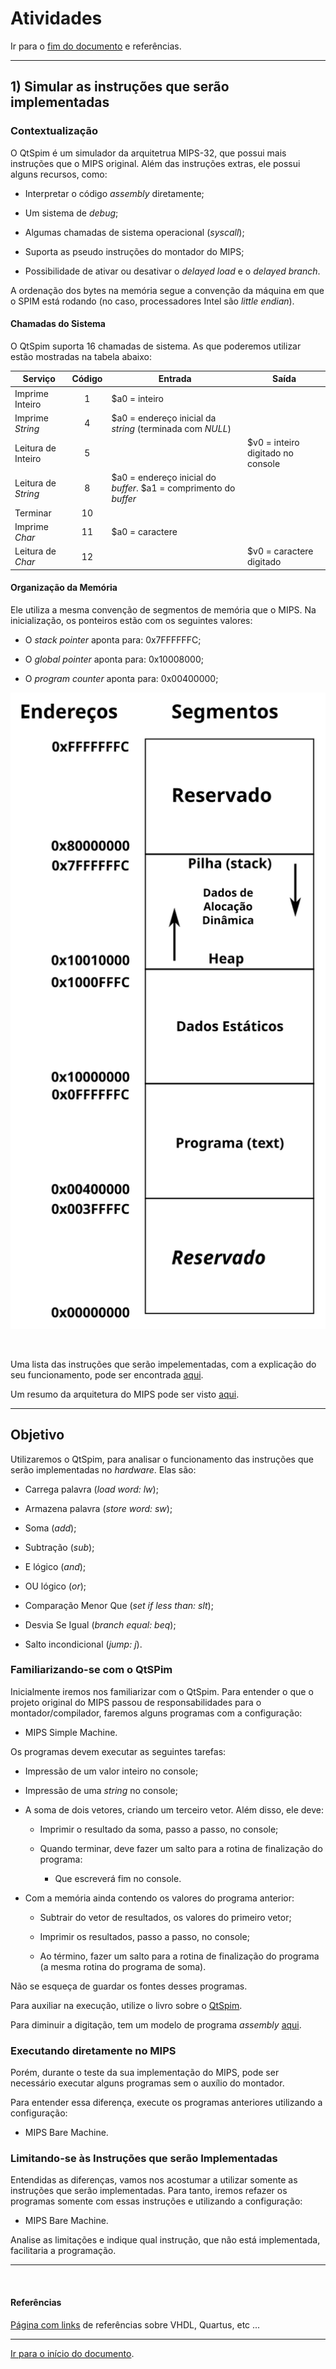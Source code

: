 <a name="inicio"></a>

# Atividades

Ir para o [fim do documento](#fimDocumento) e referências.

---

## 1) Simular as instruções que serão implementadas

### Contextualização

O QtSpim é um simulador da arquitetrua MIPS-32, que possui mais instruções que o MIPS original. Além das instruções extras, ele possui alguns recursos, como:

-   Interpretar o código _assembly_ diretamente;

-   Um sistema de _debug_;

-   Algumas chamadas de sistema operacional (_syscall_);

-   Suporta as pseudo instruções do montador do MIPS;

-   Possibilidade de ativar ou desativar o _delayed load_ e o _delayed branch_.

A ordenação dos bytes na memória segue a convenção da máquina em que o SPIM está rodando (no caso, processadores Intel são _little endian_).

#### Chamadas do Sistema

O QtSpim suporta 16 chamadas de sistema. As que poderemos utilizar estão mostradas na tabela abaixo:

 | Serviço | Código | Entrada | Saída |
 | --------- | :--: |----------------------| -------------- |
 | Imprime Inteiro | 1 | \$a0 = inteiro | |
 | Imprime _String_ | 4 | \$a0 = endereço inicial da _string_ (terminada com _NULL_) | |
 | Leitura de Inteiro | 5 |   | \$v0 = inteiro digitado no console |
 | Leitura de _String_ | 8 | \$a0 = endereço inicial do _buffer_. \$a1 = comprimento do _buffer_ ||
 | Terminar | 10 | | |
 | Imprime _Char_ | 11 | \$a0 = caractere |   |
 | Leitura de _Char_ | 12 | | \$v0 = caractere digitado  |

#### Organização da Memória

Ele utiliza a mesma convenção de segmentos de memória que o MIPS.
Na inicialização, os ponteiros estão com os seguintes valores:

-   O _stack pointer_ aponta para: 0x7FFFFFFC;

-   O _global pointer_ aponta para: 0x10008000;

-   O _program counter_ aponta para: 0x00400000;

![](./imagensMIPS/mapaMemoriaMIPS-1.svg)

<br>

Uma lista das instruções que serão impelementadas, com a explicação do seu funcionamento, pode ser encontrada [aqui][instrucoesDLX].

Um resumo da arquitetura do MIPS pode ser visto [aqui][arqMIPS].

---

## Objetivo

Utilizaremos o QtSpim, para analisar o funcionamento das instruções que serão implementadas no _hardware_. Elas são:

-   Carrega palavra (_load word: lw_);

-   Armazena palavra (_store word: sw_);

-   Soma (_add_);

-   Subtração (_sub_);

-   E lógico (_and_);

-   OU lógico (_or_);

-   Comparação Menor Que (_set if less than: slt_);

-   Desvia Se Igual (_branch equal: beq_);

-   Salto incondicional (_jump: j_).

### Familiarizando-se com o QtSPim

Inicialmente iremos nos familiarizar com o QtSpim. Para entender o que o projeto original do MIPS passou de responsabilidades para o montador/compilador, faremos alguns programas com a configuração:

-   MIPS Simple Machine.

Os programas devem executar as seguintes tarefas:

-   Impressão de um valor inteiro no console;

-   Impressão de uma _string_ no console;

-   A soma de dois vetores, criando um terceiro vetor. Além disso, ele deve:

    -   Imprimir o resultado da soma, passo a passo, no console;

    -   Quando terminar, deve fazer um salto para a rotina de finalização do programa:

        -   Que escreverá fim no console.

-   Com a memória ainda contendo os valores do programa anterior:

    -   Subtrair do vetor de resultados, os valores do primeiro vetor;

    -   Imprimir os resultados, passo a passo, no console;

    -   Ao término, fazer um salto para a rotina de finalização do programa (a mesma rotina do programa de soma).

Não se esqueça de guardar os fontes desses programas.

Para auxiliar na execução, utilize o livro sobre o [QtSpim][qtspim].

Para diminuir a digitação, tem um modelo de programa _assembly_ [aqui][modeloASM].


### Executando diretamente no MIPS

Porém, durante o teste da sua implementação do MIPS, pode ser necessário executar alguns programas sem o auxílio do montador.

Para entender essa diferença, execute os programas anteriores utilizando a configuração:

-   MIPS Bare Machine.

### Limitando-se às Instruções que serão Implementadas

Entendidas as diferenças, vamos nos acostumar a utilizar somente as instruções que serão implementadas. Para tanto, iremos refazer os programas somente com essas instruções e utilizando a configuração:

-   MIPS Bare Machine.

Analise as limitações e indique qual instrução, que não está implementada, facilitaria a programação.

---

<br>

#### Referências

[Página com links][linksUteis] de referências sobre VHDL, Quartus, etc ...

---

<a name="fimDocumento"></a> [Ir para o início do documento](#inicio).

<!--
######### (inicio dos links) ##########
#######################################
########### Links Internos ############
--->
[instrucoesDLX]: ./MIPS/_instrucoesDLX.html

[arqMIPS]: ./MIPS/_arquitetura.html

[linksUteis]: ./linksUteis.html

[modeloASM]: ./MIPS/_modeloProgSpim.html

[qtspim]: http://www.egr.unlv.edu/~ed/mips.html
